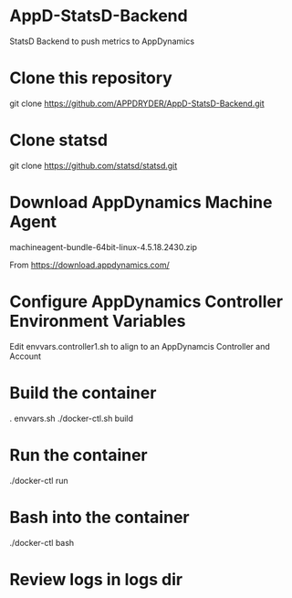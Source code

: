 # AppD-StatsD-Backend
StatsD Backend to push metrics to AppDynamics

# Clone this repository
git clone https://github.com/APPDRYDER/AppD-StatsD-Backend.git

# Clone statsd
git clone https://github.com/statsd/statsd.git

# Download AppDynamics Machine Agent

machineagent-bundle-64bit-linux-4.5.18.2430.zip

From https://download.appdynamics.com/

# Configure AppDynamics Controller Environment Variables
Edit envvars.controller1.sh to align to an AppDynamcis Controller and Account

# Build the container
. envvars.sh
./docker-ctl.sh build

# Run the container
./docker-ctl run

# Bash into the container
./docker-ctl bash

# Review logs in logs dir


